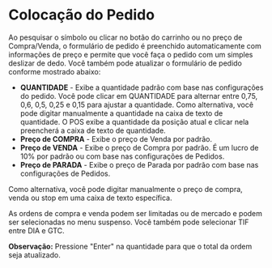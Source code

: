 # **Colocação do Pedido**

Ao pesquisar o símbolo ou clicar no botão do carrinho ou no preço de Compra/Venda, o formulário de pedido é preenchido automaticamente com informações de preço e permite que você faça o pedido com um simples deslizar de dedo.
Você também pode atualizar o formulário de pedido conforme mostrado abaixo:

- **QUANTIDADE** - Exibe a quantidade padrão com base nas configurações do pedido. Você pode clicar em QUANTIDADE para alternar entre 0,75, 0,6, 0,5, 0,25 e 0,15 para ajustar a quantidade.
Como alternativa, você pode digitar manualmente a quantidade na caixa de texto de quantidade. O POS exibe a quantidade da posição atual e clicar nela preencherá a caixa de texto de quantidade.
- **Preço de COMPRA** - Exibe o preço de Venda por padrão.
- **Preço de VENDA** - Exibe o preço de Compra por padrão. É um lucro de 10% por padrão ou com base nas configurações de Pedidos.
- **Preço de PARADA** - Exibe o preço de Parada por padrão com base nas configurações de Pedidos.

Como alternativa, você pode digitar manualmente o preço de compra, venda ou stop em uma caixa de texto específica.

As ordens de compra e venda podem ser limitadas ou de mercado e podem ser selecionadas no menu suspenso. Você também pode selecionar TIF entre DIA e GTC.

**Observação:** Pressione "Enter" na quantidade para que o total da ordem seja atualizado.

